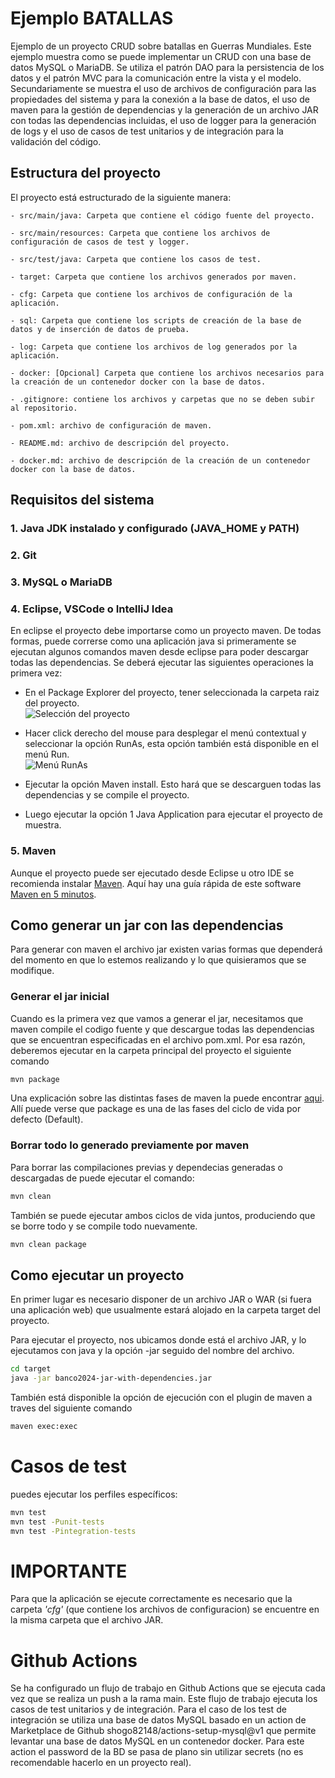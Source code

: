 # Ejemplo BATALLAS

Ejemplo de un proyecto CRUD sobre batallas en Guerras Mundiales. Este ejemplo muestra como se puede implementar un CRUD con una base de datos MySQL o MariaDB. Se utiliza el patrón DAO para la persistencia de los datos y el patrón MVC para la comunicación entre la vista y el modelo. Secundariamente se muestra el uso de archivos de configuración para las propiedades del sistema y para la conexión a la base de datos, el uso de maven para la gestión de dependencias y la generación de un archivo JAR con todas las dependencias incluidas, el uso de logger para la generación de logs y el uso de casos de test unitarios y de integración para la validación del código.

## Estructura del proyecto

El proyecto está estructurado de la siguiente manera:

    - src/main/java: Carpeta que contiene el código fuente del proyecto.

    - src/main/resources: Carpeta que contiene los archivos de configuración de casos de test y logger.

    - src/test/java: Carpeta que contiene los casos de test.

    - target: Carpeta que contiene los archivos generados por maven.

    - cfg: Carpeta que contiene los archivos de configuración de la aplicación.

    - sql: Carpeta que contiene los scripts de creación de la base de datos y de inserción de datos de prueba.

    - log: Carpeta que contiene los archivos de log generados por la aplicación.

    - docker: [Opcional] Carpeta que contiene los archivos necesarios para la creación de un contenedor docker con la base de datos.

    - .gitignore: contiene los archivos y carpetas que no se deben subir al repositorio.

    - pom.xml: archivo de configuración de maven.

    - README.md: archivo de descripción del proyecto.

    - docker.md: archivo de descripción de la creación de un contenedor docker con la base de datos.
    
## Requisitos del sistema

### 1. Java JDK instalado y configurado (JAVA_HOME y PATH)

### 2. Git

### 3. MySQL o MariaDB

### 4. Eclipse, VSCode o IntelliJ Idea

En eclipse el proyecto debe importarse como un proyecto maven. De todas formas, puede correrse como una aplicación java si primeramente se ejecutan algunos comandos maven desde eclipse para poder descargar todas las dependencias. Se deberá ejecutar las siguientes operaciones la primera vez:

- En el Package Explorer del proyecto, tener seleccionada la carpeta raiz del proyecto.<br>
![Selección del proyecto](images/package_explorer.jpg)

- Hacer click derecho del mouse para desplegar el menú contextual y seleccionar la opción RunAs, esta opción también está disponible en el menú Run.<br>
![Menú RunAs](images/runas.jpg)

- Ejecutar la opción Maven install. Esto hará que se descarguen todas las dependencias y se compile el proyecto.

- Luego ejecutar la opción 1 Java Application para ejecutar el proyecto de muestra.

### 5. Maven

Aunque el proyecto puede ser ejecutado desde Eclipse u otro IDE se recomienda instalar [Maven](https://maven.apache.org/index.html). 
Aquí hay una guía rápida de este software [Maven en 5 minutos](https://maven.apache.org/guides/getting-started/maven-in-five-minutes.html).

## Como generar un jar con las dependencias

Para generar con maven el archivo jar existen varias formas que dependerá del momento en que lo estemos realizando y lo que quisieramos que se modifique.

### Generar el jar inicial

Cuando es la primera vez que vamos a generar el jar, necesitamos que maven compile el codigo fuente y que descargue todas las dependencias que se encuentran especificadas en el archivo pom.xml. Por esa razón, deberemos ejecutar en la carpeta principal del proyecto el siguiente comando
```bash
mvn package
```
Una explicación sobre las distintas fases de maven la puede encontrar [aqui](https://maven.apache.org/guides/getting-started/maven-in-five-minutes.html#running-maven-tools). Allí puede verse que package es una de las fases del ciclo de vida por defecto (Default).

### Borrar todo lo generado previamente por maven 

Para borrar las compilaciones previas y dependecias generadas o descargadas de puede ejecutar el comando:
```bash
mvn clean
```
También se puede ejecutar ambos ciclos de vida juntos, produciendo que se borre todo y se compile todo nuevamente.
```bash
mvn clean package
```
## Como ejecutar un proyecto

En primer lugar es necesario disponer de un archivo JAR o WAR (si fuera una aplicación web) que usualmente estará alojado en la carpeta target del proyecto. 

Para ejecutar el proyecto, nos ubicamos donde está el archivo JAR, y lo ejecutamos con java y la opción -jar seguido del nombre del archivo.

```bash
cd target
java -jar banco2024-jar-with-dependencies.jar
```
También está disponible la opción de ejecución con el plugin de maven a traves del siguiente comando
```bash
maven exec:exec
```

# Casos de test

puedes ejecutar los perfiles específicos:
```bash
mvn test
mvn test -Punit-tests
mvn test -Pintegration-tests
```

# IMPORTANTE
Para que la aplicación se ejecute correctamente es necesario que la carpeta *'cfg'* (que contiene los archivos de configuracion) se encuentre en la misma carpeta que el archivo JAR.

# Github Actions

Se ha configurado un flujo de trabajo en Github Actions que se ejecuta cada vez que se realiza un push a la rama main. Este flujo de trabajo ejecuta los casos de test unitarios y de integración. Para el caso de los test de integración se utiliza una base de datos MySQL basado en un action de Marketplace de Github shogo82148/actions-setup-mysql@v1 que permite levantar una base de datos MySQL en un contenedor docker. Para este action el password de la BD se pasa de plano sin utilizar secrets (no es recomendable hacerlo en un proyecto real).